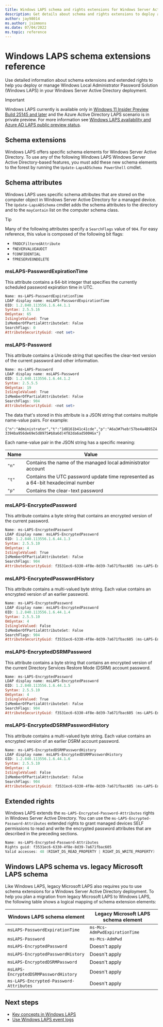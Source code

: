 ```yaml
---
title: Windows LAPS schema and rights extensions for Windows Server Active Directory
description: Get details about schema and rights extensions to deploy and manage Windows Local Administrator Password Solution (Windows LAPS) in Windows Server Active Directory.
author: jay98014
ms.author: jsimmons
ms.date: 07/04/2022
ms.topic: reference
---
```


# Windows LAPS schema extensions reference

Use detailed information about schema extensions and extended rights to help you deploy or manage Windows Local Administrator Password Solution (Windows LAPS) in your Windows Server Active Directory deployment.

> [!IMPORTANT]
> Windows LAPS currently is available only in [Windows 11 Insider Preview Build 25145 and later](/windows-insider/flight-hub/#active-development-builds-of-windows-11) and the Azure Active Directory LAPS scenario is in private preview. For more information see [Windows LAPS availability and Azure AD LAPS public preview status](laps-overview.md#Windows-LAPS-availability-and-Azure-AD-LAPS-public-preview-status).

## Schema extensions

Windows LAPS offers specific schema elements for Windows Server Active Directory. To use any of the following Windows LAPS Windows Server Active Directory-based features, you must add these new schema elements to the forest by running the `Update-LapsADSchema PowerShell` cmdlet.

## Schema attributes

Windows LAPS uses specific schema attributes that are stored on the computer object in Windows Server Active Directory for a managed device. The `Update-LapsADSchema` cmdlet adds the schema attributes to the directory and to the `mayContain` list on the computer schema class.

> [!TIP]
> Many of the following attributes specify a `SearchFlags` value of `904`. For easy reference, this value is composed of the following bit flags:
>
> - `fRODCFilteredAttribute`
> - `fNEVERVALUEAUDIT`
> - `fCONFIDENTIAL`
> - `fPRESERVEONDELETE`

### msLAPS-PasswordExpirationTime

This attribute contains a 64-bit integer that specifies the currently scheduled password expiration time in UTC.

```powershell
Name: ms-LAPS-PasswordExpirationTime
LDAP display name: msLAPS-PasswordExpirationTime
OID: 1.2.840.113556.1.6.44.1.1
Syntax: 2.5.5.16
OmSyntax: 65
IsSingleValued: True
IsMemberOfPartialAttributeSet: False
SearchFlags: 0
AttributeSecurityGuid: <not set>
```

### msLAPS-Password

This attribute contains a Unicode string that specifies the clear-text version of the current password and other information.

```powershell
Name: ms-LAPS-Password
LDAP display name: msLAPS-Password
OID: 1.2.840.113556.1.6.44.1.2
Syntax: 2.5.5.5
OmSyntax: 19
IsSingleValued: True
IsMemberOfPartialAttributeSet: False
SearchFlags: 904
AttributeSecurityGuid: <not set>
```

The data that's stored in this attribute is a JSON string that contains multiple name-value pairs. For example:

`{"n":"Administrator","t":"1d8161b41c41cde","p":"A6a3#7%eb!57be4a4B95Z43394ba956de69e5d8975#$8a6d)4f82da6ad500HGx"}`

Each name-value pair in the JSON string has a specific meaning:

|Name|Value|
|---|---|
|`"n"`|Contains the name of the managed local administrator account|
|`"t"`|Contains the UTC password update time represented as a 64-bit hexadecimal number|
|`"p"`|Contains the clear-text password|

### msLAPS-EncryptedPassword

This attribute contains a byte string that contains an encrypted version of the current password.

```powershell
Name: ms-LAPS-EncryptedPassword
LDAP display name: msLAPS-EncryptedPassword
OID: 1.2.840.113556.1.6.44.1.3
Syntax: 2.5.5.10
OmSyntax: 4
IsSingleValued: True
IsMemberOfPartialAttributeSet: False
SearchFlags: 904
AttributeSecurityGuid: f3531ec6-6330-4f8e-8d39-7a671fbac605 (ms-LAPS-Encrypted-Password-Attributes)
```

### msLAPS-EncryptedPasswordHistory

This attribute contains a multi-valued byte string. Each value contains an encrypted version of an earlier password.

```powershell
Name: ms-LAPS-EncryptedPassword
LDAP display name: msLAPS-EncryptedPassword
OID: 1.2.840.113556.1.6.44.1.4
Syntax: 2.5.5.10
OmSyntax: 4
IsSingleValued: False
IsMemberOfPartialAttributeSet: False
SearchFlags: 904
AttributeSecurityGuid: f3531ec6-6330-4f8e-8d39-7a671fbac605 (ms-LAPS-Encrypted-Password-Attributes)
```

### msLAPS-EncryptedDSRMPassword

This attribute contains a byte string that contains an encrypted version of the current Directory Services Restore Mode (DSRM) account password.

```powershell
Name: ms-LAPS-EncryptedPassword
LDAP display name: msLAPS-EncryptedPassword
OID: 1.2.840.113556.1.6.44.1.5
Syntax: 2.5.5.10
OmSyntax: 4
IsSingleValued: True
IsMemberOfPartialAttributeSet: False
SearchFlags: 904
AttributeSecurityGuid: f3531ec6-6330-4f8e-8d39-7a671fbac605 (ms-LAPS-Encrypted-Password-Attributes)
```

### msLAPS-EncryptedDSRMPasswordHistory

This attribute contains a multi-valued byte string. Each value contains an encrypted version of an earlier DSRM account password.

```powershell
Name: ms-LAPS-EncryptedDSRMPasswordHistory
LDAP display name: msLAPS-EncryptedDSRMPasswordHistory
OID: 1.2.840.113556.1.6.44.1.6
Syntax: 2.5.5.10
OmSyntax: 4
IsSingleValued: False
IsMemberOfPartialAttributeSet: False
SearchFlags: 904
AttributeSecurityGuid: f3531ec6-6330-4f8e-8d39-7a671fbac605 (ms-LAPS-Encrypted-Password-Attributes)
```

## Extended rights

Windows LAPS extends the `ms-LAPS-Encrypted-Password-Attributes` rights in Windows Server Active Directory. You can use the `ms-LAPS-Encrypted-Password-Attributes` extended rights to grant managed devices SELF permissions to read and write the encrypted password attributes that are described in the preceding sections.

```powershell
Name: ms-LAPS-Encrypted-Password-Attributes
Rights guid: f3531ec6-6330-4f8e-8d39-7a671fbac605
Valid accesses: 48 (RIGHT_DS_READ_PROPERTY | RIGHT_DS_WRITE_PROPERTY)
```

## Windows LAPS schema vs. legacy Microsoft LAPS schema

Like Windows LAPS, legacy Microsoft LAPS also requires you to use schema extensions for a Windows Server Active Directory deployment. To help you plan a migration from legacy Microsoft LAPS to Windows LAPS, the following table shows a logical mapping of schema extension elements:

|Windows LAPS schema element|Legacy Microsoft LAPS schema element|
|---|---|
|`msLAPS-PasswordExpirationTime`|`ms-Mcs-AdmPwdExpirationTime`|
|`msLAPS-Password`|`ms-Mcs-AdmPwd`|
|`msLAPS-EncryptedPassword`|Doesn't apply|
|`msLAPS-EncryptedPasswordHistory`|Doesn't apply|
|`msLAPS-EncryptedDSRMPassword`|Doesn't apply|
|`msLAPS-EncryptedDSRMPasswordHistory`|Doesn't apply|
|`ms-LAPS-Encrypted-Password-Attributes`|Doesn't apply|

## Next steps

- [Key concepts in Windows LAPS](laps-concepts.md)
- [Use Windows LAPS event logs](laps-management-event-log.md)
